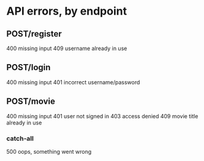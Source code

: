 # API errors, by endpoint

## POST/register

400 missing input
409 username already in use

## POST/login

400 missing input
401 incorrect username/password

## POST/movie

400 missing input
401 user not signed in
403 access denied
409 movie title already in use

### catch-all

500 oops, something went wrong